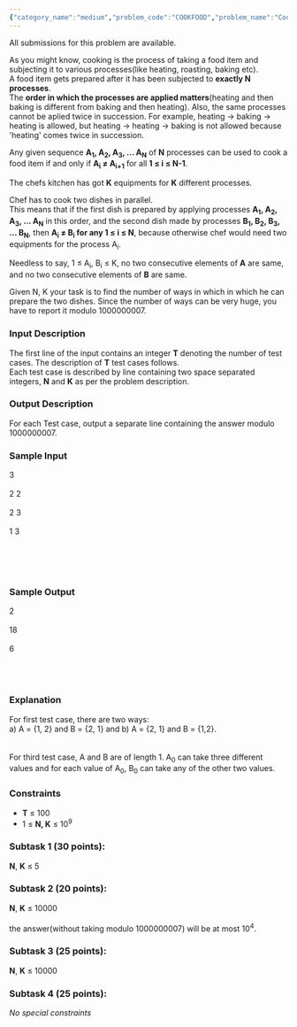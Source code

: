 ```yaml
---
{"category_name":"medium","problem_code":"COOKFOOD","problem_name":"Cooking dishes","languages_supported":{"0":"ADA","1":"ASM","2":"BASH","3":"BF","4":"C","5":"C99 strict","6":"CAML","7":"CLOJ","8":"CLPS","9":"CPP 4.3.2","10":"CPP 4.9.2","11":"CPP14","12":"CS2","13":"D","14":"ERL","15":"FORT","16":"FS","17":"GO","18":"HASK","19":"ICK","20":"ICON","21":"JAVA","22":"JS","23":"LISP clisp","24":"LISP sbcl","25":"LUA","26":"NEM","27":"NICE","28":"NODEJS","29":"PAS fpc","30":"PAS gpc","31":"PERL","32":"PERL6","33":"PHP","34":"PIKE","35":"PRLG","36":"PYTH","37":"PYTH 3.4","38":"RUBY","39":"SCALA","40":"SCM guile","41":"SCM qobi","42":"ST","43":"TCL","44":"TEXT","45":"WSPC"},"max_timelimit":2,"source_sizelimit":50000,"problem_author":"utkarsh_lath","problem_tester":"Rubanenko‎","date_added":"12-07-2013","tags":{"0":"ltime02","1":"simple","2":"utkarsh_lath"},"editorial_url":"http://discuss.codechef.com/problems/COOKFOOD","time":{"view_start_date":1375002000,"submit_start_date":1375002000,"visible_start_date":1375002000,"end_date":1735669800},"layout":"problem"}
---
```

<span class="solution-visible-txt">All submissions for this problem are available.</span><p>As you might know, cooking is the process of taking a food item and subjecting it to various processes(like heating, roasting, baking etc).<br />
A food item gets prepared after it has been subjected to <b>exactly N processes</b>.<br />
The <b>order in which the processes are applied matters</b>(heating and then baking is different from baking and then heating). Also, the same processes cannot be aplied twice in succession. For example, heating → baking → heating is allowed, but heating → heating → baking is not allowed because 'heating' comes twice in succession.</p>
<p>
Any given sequence <b>A<sub>1</sub>, A<sub>2</sub>, A<sub>3</sub>, ... A<sub>N</sub></b> of <b>N</b> processes can be used to cook a food item if and only if <b>A<sub>i</sub> ≠ A<sub>i+1</sub></b> for all <b>1 ≤ i ≤ N-1</b>.</p>
<p>
The chefs kitchen has got <b>K</b> equipments for <b>K</b> different processes.</p>
<p>
Chef has to cook two dishes in parallel.<br />
This means that if the first dish is prepared by applying processes <b>A<sub>1</sub>, A<sub>2</sub>, A<sub>3</sub>, ... A<sub>N</sub></b> in this order, and the second dish made by processes <b>B<sub>1</sub>, B<sub>2</sub>, B<sub>3</sub>, ... B<sub>N</sub></b>, then <b>A<sub>i</sub> ≠ B<sub>i</sub> for any 1 ≤ i ≤ N</b>, because otherwise chef would need two equipments for the process A<sub>i</sub>.</p>
<p>
Needless to say, 1 ≤ A<sub>i</sub>, B<sub>i</sub> ≤ K, no two consecutive elements of <b>A</b> are same, and no two consecutive elements of <b>B</b> are same.</p>
<p>
Given N, K your task is to find the number of ways in which in which he can prepare the two dishes. Since the number of ways can be very huge,  you have to report it modulo 1000000007.</p>
<p><h3> Input Description</h3>
</p><p>The first line of the input contains an integer <b>T</b> denoting the number of test cases. The description of <b>T</b> test cases follows.<br />
Each test case is described by line containing two space separated integers, <b>N</b> and <b>K</b> as per the problem description.</p>
<p><h3> Output Description </h3>
</p><p>For each Test case, output a separate line containing the answer modulo 1000000007.</p>
<p><h3>Sample Input</h3>
</p><p>3<br/><br />
2 2<br/><br />
2 3<br/><br />
1 3<br/></br/></br/></br/></br/></p>
<p><h3>Sample Output</h3>
</p><p>2<br/><br />
18<br/><br />
6<br/></br/></br/></br/></p>
<p><h3>Explanation</h3>
</p><p>For first test case, there are two ways:<br />
a) A = {1, 2} and B = {2, 1} and b) A = {2, 1} and B = {1,2}.<br />
<br/><br />
For third test case, A and B are of length 1. A<sub>0</sub> can take three different values and for each value of A<sub>0</sub>, B<sub>0</sub> can take any of the other two values.</br/></p>
<p><h3>Constraints</h3>
<ul>
<li><b>T</b> ≤ 100 </li>
<li>1 ≤ <b>N, K</b> ≤ 10<sup>9</sup></li>
</ul>
</p><p><h3>Subtask 1 (30 points): </h3>
</p><p><b>N</b>, <b>K</b> ≤ 5</p>
<p><h3>Subtask 2 (20 points):</h3>
</p><p><b>N</b>, <b>K</b> ≤ 10000<br/><br />
the answer(without taking modulo 1000000007) will be at most 10<sup>4</sup>.</br/></p>
<p><h3>Subtask 3 (25 points): </h3>
</p><p><b>N</b>, <b>K</b> ≤ 10000</p>
<p><h3>Subtask 4 (25 points): </h3>
</p><p><i>No special constraints</i></p>
<p></p>